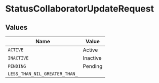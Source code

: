 # StatusCollaboratorUpdateRequest


## Values

| Name                          | Value                         |
| ----------------------------- | ----------------------------- |
| `ACTIVE`                      | Active                        |
| `INACTIVE`                    | Inactive                      |
| `PENDING`                     | Pending                       |
| `LESS_THAN_NIL_GREATER_THAN_` | <nil>                         |